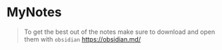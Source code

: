# MyNotes
> To get the best out of the notes make sure to download and open them with `obsidian`
> https://obsidian.md/
